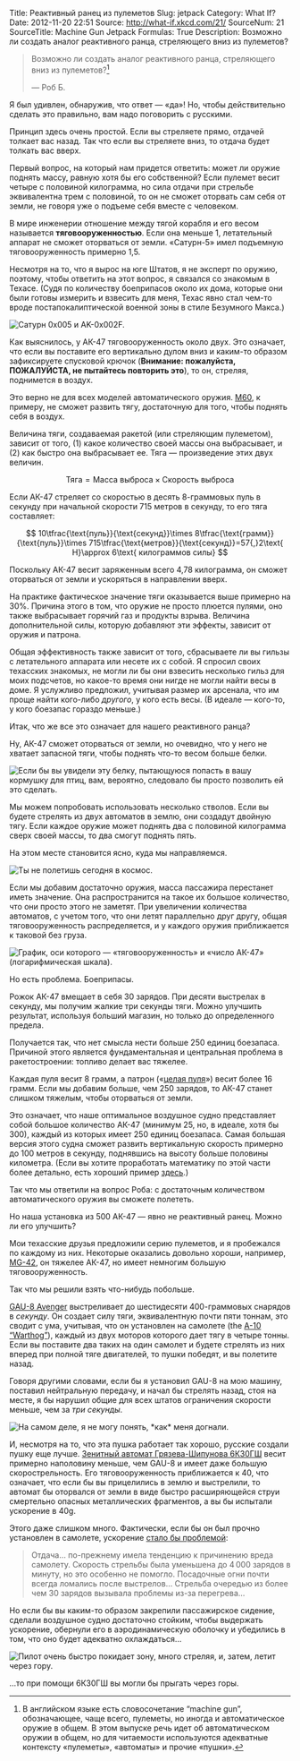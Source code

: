 Title: Реактивный ранец из пулеметов
Slug: jetpack
Category: What If?
Date: 2012-11-20 22:51
Source: http://what-if.xkcd.com/21/
SourceNum: 21
SourceTitle: Machine Gun Jetpack
Formulas: True
Description: Возможно ли создать аналог реактивного ранца, стреляющего вниз из пулеметов?

> Возможно ли создать аналог реактивного ранца, стреляющего вниз из пулеметов?[^1]
>
> — Роб Б.

Я был удивлен, обнаружив, что ответ — «да»! Но, чтобы действительно сделать это правильно, вам надо поговорить с русскими.

Принцип здесь очень простой. Если вы стреляете прямо, отдачей толкает вас назад. Так что если вы стреляете вниз, то отдача будет толкать вас вверх.

Первый вопрос, на который нам придется ответить: может ли оружие поднять массу, равную хотя бы его собственной? Если пулемет весит четыре с половиной килограмма, но сила отдачи при стрельбе эквивалентна трем с половиной, то он не сможет оторвать сам себя от земли, не говоря уже о подъеме себя вместе с человеком.

В мире инженерии отношение между тягой корабля и его весом называется **тяговооруженностью**. Если она меньше 1, летательный аппарат не сможет оторваться от земли. «Сатурн-5» имел подъемную тяговооруженность примерно 1,5.

Несмотря на то, что я вырос на юге Штатов, я не эксперт по оружию, поэтому, чтобы ответить на этот вопрос, я связался со знакомым в Техасе. (Судя по количеству боеприпасов около их дома, которые они были готовы измерить и взвесить для меня, Техас явно стал чем-то вроде постапокалиптической военной зоны в стиле Безумного Макса.)

![](/uploads/021-jetpack/jetpack_saturn_v_ru.png "Сатурн 0x005 и AK-0x002F.")

Как выяснилось, у АК-47 тяговооруженность около двух. Это означает, что если вы поставите его вертикально дулом вниз и каким-то образом зафиксируете спусковой крючок (**Внимание: пожалуйста, ПОЖАЛУЙСТА, не пытайтесь повторить это**), то он, стреляя, поднимется в воздух.

Это верно не для всех моделей автоматического оружия. [M60](http://ru.wikipedia.org/wiki/M60_(пулемёт)), к примеру, не сможет развить тягу, достаточную для того, чтобы поднять себя в воздух.

Величина тяги, создаваемая ракетой (или стреляющим пулеметом), зависит от того, (1) какое количество своей массы она выбрасывает, и (2) как быстро она выбрасывает ее. Тяга — произведение этих двух величин.

$$ \text{Тяга}=\text{Масса выброса}\times\text{Скорость выброса} $$

Если АК-47 стреляет со скоростью в десять 8-граммовых пуль в секунду при начальной скорости 715 метров в секунду, то его тяга составляет:

$$ 10\tfrac{\text{пуль}}{\text{секунд}}\times 8\tfrac{\text{грамм}}{\text{пуль}}\times 715\tfrac{\text{метров}}{\text{секунд}}=57{,}2\text{ Н}\approx 6\text{ килограммов силы} $$

Поскольку АК-47 весит заряженным всего 4,78 килограмма, он сможет оторваться от земли и ускоряться в направлении вверх.

На практике фактическое значение тяги оказывается выше примерно на 30%. Причина этого в том, что оружие не просто плюется пулями, оно также выбрасывает горячий газ и продукты взрыва. Величина дополнительной силы, которую добавляют эти эффекты, зависит от оружия и патрона.

Общая эффективность также зависит от того, сбрасываете ли вы гильзы с летательного аппарата или несете их с собой. Я спросил своих техасских знакомых, не могли ли бы они взвесить несколько гильз для моих подсчетов, но какое-то время они нигде не могли найти весы в доме. Я услужливо предложил, учитывая размер их арсенала, что им проще найти кого-либо _другого_, у кого есть весы. (В идеале — кого-то, у кого боезапас гораздо меньше.)

Итак, что же все это означает для нашего реактивного ранца?

Ну, АК-47 сможет оторваться от земли, но очевидно, что у него не хватает запасной тяги, чтобы поднять что-то весом больше белки.

![](/uploads/021-jetpack/jetpack_squirrel.png "Если бы вы увидели эту белку, пытающуюся попасть в вашу кормушку для птиц, вам, вероятно, следовало бы просто позволить ей это сделать.")

Мы можем попробовать использовать несколько стволов. Если вы будете стрелять из двух автоматов в землю, они создадут двойную тягу. Если каждое оружие может поднять два с половиной килограмма сверх своей массы, то два смогут поднять пять.

На этом месте становится ясно, куда мы направляемся.

![](/uploads/021-jetpack/jetpack_500.png "Ты не полетишь сегодня в космос.")

Если мы добавим достаточно оружия, масса пассажира перестанет иметь значение. Она распространится на такое их большое количество, что они просто этого не заметят. При увеличении количества автоматов, с учетом того, что они летят параллельно друг другу, общая тяговооруженность распределяется, и у каждого оружия приближается к таковой без груза.

![](/uploads/021-jetpack/jetpack_twr_ru.png "График, оси которого — «тяговооруженность» и «число АК-47» (логарифмическая шкала).")

Но есть проблема. Боеприпасы.

Рожок АК-47 вмещает в себя 30 зарядов. При десяти выстрелах в секунду, мы получим жалкие три секунды тяги. Можно улучшить результат, используя больший магазин, но только до определенного предела.

Получается так, что нет смысла нести больше 250 единиц боезапаса. Причиной этого является фундаментальная и центральная проблема в ракетостроении: топливо делает вас тяжелее.

Каждая пуля весит 8 грамм, а патрон («[целая пуля](https://www.youtube.com/watch?v=GGPIQ72-2Vg)») весит более 16 грамм. Если мы добавим больше, чем 250 зарядов, то АК-47 станет слишком тяжелым, чтобы оторваться от земли.

Это означает, что наше оптимальное воздушное судно представляет собой большое количество АК-47 (минимум 25, но, в идеале, хотя бы 300), каждый из которых имеет 250 единиц боезапаса. Самая большая версия этого судна сможет развить вертикальную скорость примерно до 100 метров в секунду, поднявшись на высоту больше половины километра. (Если вы хотите проработать математику по этой части более детально, есть хороший пример [здесь](http://ocw.mit.edu/courses/aeronautics-and-astronautics/16-07-dynamics-fall-2009/lecture-notes/MIT16_07F09_Lec14.pdf).)

Так что мы ответили на вопрос Роба: с достаточным количеством автоматического оружия вы сможете полететь.

Но наша установка из 500 АК-47 — явно не реактивный ранец. Можно ли его улучшить?

Мои техасские друзья предложили серию пулеметов, и я пробежался по каждому из них. Некоторые оказались довольно хороши, например, [MG-42](http://ru.wikipedia.org/wiki/MG_42), он тяжелее АК-47, но имеет немногим большую тяговооруженность.

Так что мы решили взять что-нибудь побольше.

[GAU-8 Avenger](http://ru.wikipedia.org/wiki/GAU-8_Avenger) выстреливает до шестидесяти 400-граммовых снарядов в _секунду_. Он создает силу тяги, эквивалентную почти пяти тоннам, это сводит с ума, учитывая, что он установлен на самолете (the [A-10 “Warthog”](http://ru.wikipedia.org/wiki/A-10_Thunderbolt_II)), каждый из двух моторов которого дает тягу в четыре тонны. Если вы поставите два таких на один самолет и будете стрелять из них вперед при полной тяге двигателей, то пушки победят, и вы полетите назад.

Говоря другими словами, если бы я установил GAU-8 на мою машину, поставил нейтральную передачу, и начал бы стрелять назад, стоя на месте, я бы нарушил общие для всех штатов ограничения скорости меньше, чем за _три секунды_.

![](/uploads/021-jetpack/jetpack_speeding_ru.png "На самом деле, я не могу понять, *как* меня догнали.")

И, несмотря на то, что эта пушка работает так хорошо, русские создали пушку еще лучше. [Зенитный автомат Грязева-Шипунова 6К30ГШ](http://ru.wikipedia.org/wiki/30-мм_шестиствольный_зенитный_автомат_6К30ГШ) весит примерно наполовину меньше, чем GAU-8 и имеет даже большую скорострельность. Его тяговооруженность приближается к 40, что означает, что если бы вы прицелились в землю и выстрелили, то автомат бы оторвался от земли в виде быстро расширяющейся струи смертельно опасных металлических фрагментов, а вы бы испытали ускорение в 40g.

Этого даже слишком много. Фактически, если бы он был прочно установлен в самолете, ускорение [стало бы проблемой](http://www.airvectors.net/avmig23_2.html#m4):

> Отдача… по-прежнему имела тенденцию к причинению вреда самолету. Скорость стрельбы была уменьшена до 4&thinsp;000 зарядов в минуту, но это особенно не помогло. Посадочные огни почти всегда ломались после выстрелов… Стрельба очередью из более чем 30 зарядов вызывала проблемы из-за перегрева…

Но если бы вы каким-то образом закрепили пассажирское сидение, сделали воздушное судно достаточно стойким, чтобы выдержать ускорение, обернули его в аэродинамическую оболочку и убедились в том, что оно будет адекватно охлаждаться…

![](/uploads/021-jetpack/jetpack_mountains_ru.png "Пилот очень быстро покидает зону, много стреляя, и, затем, летит через гору.")

…то при помощи 6К30ГШ вы могли бы прыгать через горы.

[^1]: В английском языке есть словосочетание “machine gun”, обозначающее, чаще всего, пулеметы, но иногда и автоматическое оружие в общем. В этом выпуске речь идет об автоматическом оружии в общем, но для читаемости используются адекватные контексту «пулеметы», «автоматы» и прочие «пушки».
